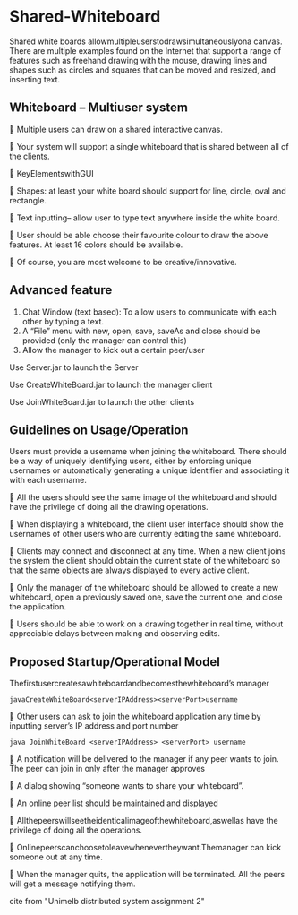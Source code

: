 # Shared-Whiteboard
Shared white boards allowmultipleuserstodrawsimultaneouslyona canvas. There are multiple examples found on the Internet that support a range of features such as freehand drawing with the mouse, drawing lines and shapes such as circles and squares that can be moved and resized, and inserting text.
## Whiteboard – Multiuser system
 Multiple users can draw on a shared interactive canvas.

 Your system will support a single whiteboard that is shared between all of the clients.

 KeyElementswithGUI

 Shapes: at least your white board should support for line, circle, oval and rectangle.

 Text inputting– allow user to type text anywhere inside the white board.

 User should be able choose their favourite colour to draw the above features. At least 16 colors should be available.

 Of course, you are most welcome to be creative/innovative.

## Advanced feature
1. Chat Window (text based): To allow users to communicate with each other by typing a text.
2. A “File” menu with new, open, save, saveAs and close should be provided (only the manager can control this)
3. Allow the manager to kick out a certain peer/user

Use Server.jar to launch the Server

Use CreateWhiteBoard.jar to launch the manager client

Use JoinWhiteBoard.jar to launch the other clients

## Guidelines on Usage/Operation
Users must provide a username when joining the whiteboard. There should be a way of uniquely identifying users, either by enforcing unique usernames or automatically generating a unique identifier and associating it with each username.

 All the users should see the same image of the whiteboard and should have the privilege of doing all the drawing operations.

 When displaying a whiteboard, the client user interface should show the usernames of other users who are currently editing the same whiteboard.

 Clients may connect and disconnect at any time. When a new client joins the system the client should obtain the current state of the whiteboard so that the same objects are always displayed to every active client.

 Only the manager of the whiteboard should be allowed to create a new whiteboard, open a previously saved one, save the current one, and close the application.

 Users should be able to work on a drawing together in real time, without appreciable delays between making and observing edits.

## Proposed Startup/Operational Model

 Thefirstusercreatesawhiteboardandbecomesthewhiteboard’s manager
 ```
javaCreateWhiteBoard<serverIPAddress><serverPort>username
```
 Other users can ask to join the whiteboard application any time by
inputting server’s IP address and port number
```
java JoinWhiteBoard <serverIPAddress> <serverPort> username
```
 A notification will be delivered to the manager if any peer wants to join. The peer can join in only after the manager approves

 A dialog showing “someone wants to share your whiteboard”.

 An online peer list should be maintained and displayed

 Allthepeerswillseetheidenticalimageofthewhiteboard,aswellas have the privilege of doing all the operations.

 Onlinepeerscanchoosetoleavewhenevertheywant.Themanager can kick someone out at any time.

 When the manager quits, the application will be terminated. All the peers will get a message notifying them.

cite from "Unimelb distributed system assignment 2"
